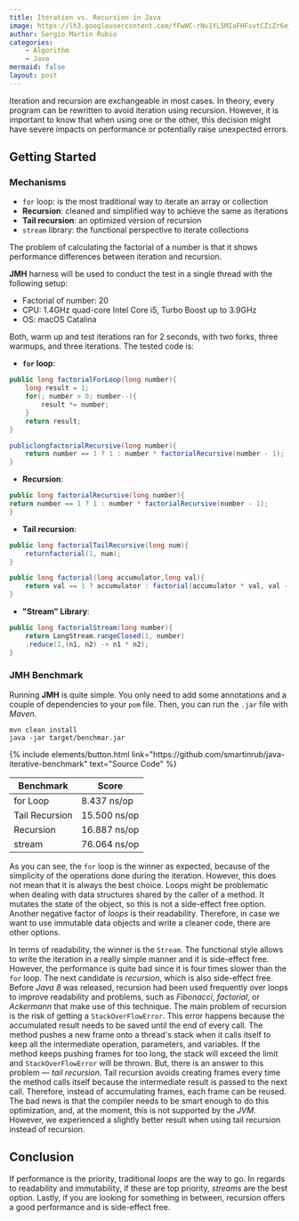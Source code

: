 ```yaml
---
title: Iteration vs. Recursion in Java
image: https://lh3.googleusercontent.com/fFwWC-rNv1YL5MIaFHFsvtCZiZr6e_EVJfUVIqvKzfT3g2xvJYimQNR0PqA_npJkTt17j2GLOIRKakG-aL9GLsXowIWNgkgfpp3WzSKM4hghbNeb0ONRm3TpKUoLYpDsdApVjyf6MDycAoUcEyBNFHuBqjGpNXWZtgqCjeBXIbZGnNYsWdGaMWPiZQfRS4Ec4VeczB9Wv4j655jxEYYHGyKMDfu-EWuoj-MXWmBwF9BjM1EnisqwVJ2vuIgksmC1bYS8QXivpBCir6uFmbEWVSkVhhQ4RocmSo4p0KdqqfEtTwfo2s2mxmhCOVVlGCjuWDLoou9MRN0n9KvFYoils1TnvgPl2ueGLnBqW5e4WtnNt1PGTGUOrqKJqZFjYGU6yS0pX-EeUhBi5dCdeD6YxsTewMtUDfYTRUahoTb2_diVPSwclovn1NAd8ds9eLCDghKppVeoibL3K1O2I-6tMDvJsXsj8BpH_4iUGeepDdTqB08bek4xnO0qchKrEseh5vHBdXi86J55bLl1ZKsKwAIIy3OAvSEduH74sf9VlDlK0a8mJxLrlXbFo1XV8YUhsGSLXtsgmzr2O6tO5C01Vto9lXaaM7HCQ4R0HRlJK6fxBsKAkQ6AHfPpJDb34xbQtmsUc83SFLsAGM6LCsbE7VzrP5uI1nZmxIx3eRb3HB8kyAgrSlnOp2PUOOa-=w1400-h400-no?authuser=0
author: Sergio Martin Rubio
categories:
    - Algorithm
    - Java
mermaid: false
layout: post
---
```


Iteration and recursion are exchangeable in most cases. In theory, every program can be rewritten to avoid iteration using recursion. However, it is important to know that when using one or the other, this decision might have severe impacts on performance or potentially raise unexpected errors.

## Getting Started
### Mechanisms

- `for` loop: is the most traditional way to iterate an array or collection
- **Recursion**: cleaned and simplified way to achieve the same as iterations
- **Tail recursion**: an optimized version of recursion
- `stream` library: the functional perspective to iterate collections

The problem of calculating the factorial of a number is that it shows performance differences between iteration and recursion. 

**JMH** harness will be used to conduct the test in a single thread with the following setup:

- Factorial of number: 20
- CPU: 1.4GHz quad-core Intel Core i5, Turbo Boost up to 3.9GHz
- OS: macOS Catalina

Both, warm up and test iterations ran for 2 seconds, with two forks, three warmups, and three iterations. The tested code is:

* **`for` loop**:

```java
public long factorialForLoop(long number){
    long result = 1;
    for(; number > 0; number--){
        result *= number;
    }
    return result;
}

publiclongfactorialRecursive(long number){
    return number == 1 ? 1 : number * factorialRecursive(number - 1);
}
```

* **Recursion**:

```java
public long factorialRecursive(long number){
return number == 1 ? 1 : number * factorialRecursive(number - 1);
}
```

* **Tail recursion**:

```java
public long factorialTailRecursive(long num){
    returnfactorial(1, num);
}

public long factorial(long accumulator,long val){
    return val == 1 ? accumulator : factorial(accumulator * val, val - 1);
}
```

* **"Stream" Library**:

```java
public long factorialStream(long number){
    return LongStream.rangeClosed(1, number)
    .reduce(1,(n1, n2) -> n1 * n2);
}
```

### JMH Benchmark

Running **JMH** is quite simple. You only need to add some annotations and a couple of dependencies to your `pom` file. Then, you can run the `.jar` file with _Maven_.

```shell
mvn clean install
java -jar target/benchmar.jar
```

<p class="text-center">
{% include elements/button.html link="https://github.com/smartinrub/java-iterative-benchmark" text="Source Code" %}
</p>

Benchmark  | Score
------------- | -------------
for Loop  |  8.437 ns/op
Tail Recursion  | 15.500 ns/op
Recursion  | 16.887 ns/op
stream  | 76.064  ns/op


As you can see, the `for` loop is the winner as expected, because of the simplicity of the operations done during the iteration. However, this does not mean that it is always the best choice. Loops might be problematic when dealing with data structures shared by the caller of a method. It mutates the state of the object, so this is not a side-effect free option. Another negative factor of _loops_ is their readability. Therefore, in case we want to use immutable data objects and write a cleaner code, there are other options.

In terms of readability, the winner is the `Stream`. The functional style allows to write the iteration in a really simple manner and it is side-effect free. However, the performance is quite bad since it is four times slower than the `for` loop. The next candidate is _recursion_, which is also side-effect free. Before _Java 8_ was released, recursion had been used frequently over loops to improve readability and problems, such as _Fibonacci_, _factorial_, or _Ackermann_ that make use of this technique. The main problem of recursion is the risk of getting a `StackOverFlowError`. This error happens because the accumulated result needs to be saved until the end of every call. The method pushes a new frame onto a thread's stack when it calls itself to keep all the intermediate operation, parameters, and variables. If the method keeps pushing frames for too long, the stack will exceed the limit and `StackOverFlowError` will be thrown. But, there is an answer to this problem — _tail recursion_. Tail recursion avoids creating frames every time the method calls itself because the intermediate result is passed to the next call. Therefore, instead of accumulating frames, each frame can be reused. The bad news is that the compiler needs to be smart enough to do this optimization, and, at the moment, this is not supported by the _JVM_. However, we experienced a slightly better result when using tail recursion instead of recursion.

## Conclusion

If performance is the priority, traditional _loops_ are the way to go. In regards to readability and immutability, if these are top priority, _streams_  are the best option. Lastly, if you are looking for something in between, recursion offers a good performance and is side-effect free.
